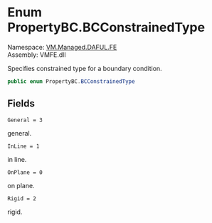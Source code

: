 # Enum PropertyBC.BCConstrainedType

Namespace: [VM.Managed.DAFUL.FE](VM.Managed.DAFUL.FE.md)  
Assembly: VMFE.dll  

Specifies constrained type for a boundary condition.

```csharp
public enum PropertyBC.BCConstrainedType
```

## Fields

`General = 3` 

general.



`InLine = 1` 

in line.



`OnPlane = 0` 

on plane.



`Rigid = 2` 

rigid.




